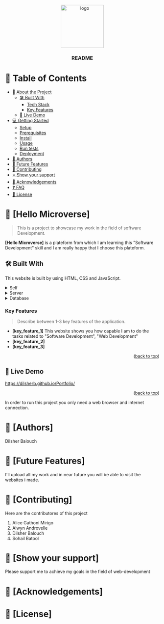 <a name="readme-top"></a>

<!--
HOW TO USE:
This is an example of how you may give instructions on setting up your project locally.

Modify this file to match your project and remove sections that don't apply.

REQUIRED SECTIONS:
- Table of Contents
- About the Project
  - Built With
  - Live Demo
- Getting Started
- Authors
- Future Features
- Contributing
- Show your support
- Acknowledgements
- License

After you're finished please remove all the comments and instructions!
-->

<div align="center">

  <img src="murple_logo.png" alt="logo" width="140"  height="auto" />
  <br/>

  <h3><b>README</b></h3>

</div>

<!-- TABLE OF CONTENTS -->

# 📗 Table of Contents

- [📖 About the Project](#about-project)
  - [🛠 Built With](#built-with)
    - [Tech Stack](#tech-stack)
    - [Key Features](#key-features)
  - [🚀 Live Demo](#live-demo)
- [💻 Getting Started](#getting-started)
  - [Setup](#setup)
  - [Prerequisites](#prerequisites)
  - [Install](#install)
  - [Usage](#usage)
  - [Run tests](#run-tests)
  - [Deployment](#triangular_flag_on_post-deployment)
- [👥 Authors](#authors)
- [🔭 Future Features](#future-features)
- [🤝 Contributing](#contributing)
- [⭐️ Show your support](#support)
- [🙏 Acknowledgements](#acknowledgements)
- [❓ FAQ](#faq)
- [📝 License](#license)

<!-- PROJECT DESCRIPTION -->

# 📖 [Hello Microverse] <a name="about-project"></a>

> This is a project to showcase my work in the field of software Development.

**[Hello Microverse]** is a plateform from which I am learning  this "Software Development" skill and I am really  happy that I choose this plateform.

## 🛠 Built With <a name="built-with"></a>
This website is built by using HTML, CSS and JavaScript.

<details>
  <summary>Self</summary>
  <ul>
    <li><a href="https://reactjs.org/">React.js</a></li>
  </ul>
</details>

<details>
  <summary>Server</summary>
  <ul>
    <li><a href="https://expressjs.com/">Express.js</a></li>
  </ul>
</details>

<details>
<summary>Database</summary>
  <ul>
    <li><a href="https://www.postgresql.org/">PostgreSQL</a></li>
  </ul>
</details>

<!-- Features -->

### Key Features <a name="key-features"></a>

> Describe between 1-3 key features of the application.

- **[key_feature_1]** This website shows you how capable I am to do the tasks related to "Software Development", "Web Development"
- **[key_feature_2]**
- **[key_feature_3]**

<p align="right">(<a href="#readme-top">back to top</a>)</p>

<!-- LIVE DEMO -->

## 🚀 Live Demo <a name="live-demo"></a>

https://dilsherb.github.io/Portfolio/

<p align="right">(<a href="#readme-top">back to top</a>)</p>

<!-- GETTING STARTED -->

In order to run this project you only need a web browser and internet connection.

<!-- Authors -->

# 📖 [Authors] <a name="authors"></a>
Dilsher Balouch

<!-- Future Features -->

# 📖 [Future Features] <a name="future-features"></a>
I'll upload all my work and in near future you will be able to visit the websites i made.

<!-- Contributing -->

# 📖 [Contributing] <a name="contributing"></a>
Here are the contributores of this project
1. Alice Gathoni Mirigo
2. Alwyn Androvelle
3. Dilsher Balouch
4. Sohail Batool

<!-- Show your support -->

# 📖 [Show your support] <a name="support"></a>
Please support me to achieve my goals in the field of web-development

<!-- Acknowledgements -->

# 📖 [Acknowledgements] <a name="acknowledgements"></a>

<!-- License -->

# 📖 [License] <a name="license"></a>
